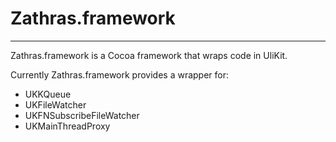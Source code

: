 Zathras.framework
==
-----
Zathras.framework is a Cocoa framework that wraps code in UliKit.

Currently Zathras.framework provides a wrapper for:

- UKKQueue 
- UKFileWatcher
- UKFNSubscribeFileWatcher
- UKMainThreadProxy


